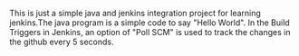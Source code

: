 This is just a simple java and jenkins integration project for learning jenkins.The java program is a simple code to say "Hello World". In the Build Triggers in Jenkins, an option of "Poll SCM" is used to track the changes in the github every 5 seconds.
